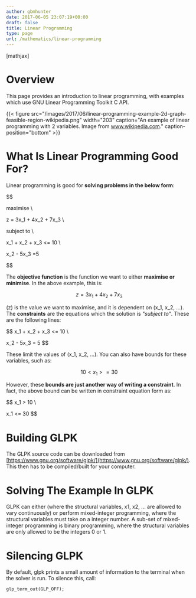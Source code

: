 ```yaml
---
author: gbmhunter
date: 2017-06-05 23:07:19+00:00
draft: false
title: Linear Programming
type: page
url: /mathematics/linear-programming
---
```


[mathjax]




# Overview




This page provides an introduction to linear programming, with examples which use GNU Linear Programming Toolkit C API.



{{< figure src="/images/2017/06/linear-programming-example-2d-graph-feasible-region-wikipedia.png" width="203" caption="An example of linear programming with 2 variables. Image from www.wikipedia.com." caption-position="bottom" >}}



# What Is Linear Programming Good For?




Linear programming is good for **solving problems in the below form**:




$$  

 maximise \\  

 z = 3x_1 + 4x_2 + 7x_3 \\  

 subject to \\  

 x_1 + x_2 + x_3 <= 10 \\  

 x_2 - 5x_3 =5  

 $$




The **objective function** is the function we want to either **maximise or minimise**. In the above example, this is:




$$ z = 3x_1 + 4x_2 + 7x_3 $$




\(z\) is the value we want to maximise, and it is dependent on \(x_1, x_2, ...\). The **constraints** are the equations which the solution is _"subject to"_. These are the following lines:




$$ x_1 + x_2 + x_3 <= 10 \\  

 x_2 - 5x_3 = 5 $$




These limit the values of \(x_1, x_2, ...\). You can also have bounds for these variables, such as:




$$ 10 < x_1 >= 30 $$




However, these **bounds are just another way of writing a constraint**. In fact, the above bound can be written in constraint equation form as:




$$ x_1 > 10 \\  

 x_1 <= 30 $$




# Building GLPK




The GLPK source code can be downloaded from [https://www.gnu.org/software/glpk/](https://www.gnu.org/software/glpk/). This then has to be compiled/built for your computer.




# Solving The Example In GLPK




GLPK can either (where the structural variables, x1, x2, ... are allowed to vary continuously) or perform mixed-integer programming, where the structural variables must take on a integer number. A sub-set of mixed-integer programming is binary programming, where the structural variables are only allowed to be the integers 0 or 1.




# Silencing GLPK




By default, glpk prints a small amount of information to the terminal when the solver is run. To silence this, call:



    
    glp_term_out(GLP_OFF);
